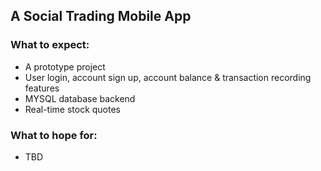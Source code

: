 ## A Social Trading Mobile App

### What to expect:
* A prototype project
* User login, account sign up, account balance & transaction recording features
* MYSQL database backend 
* Real-time stock quotes

### What to hope for:
* TBD
